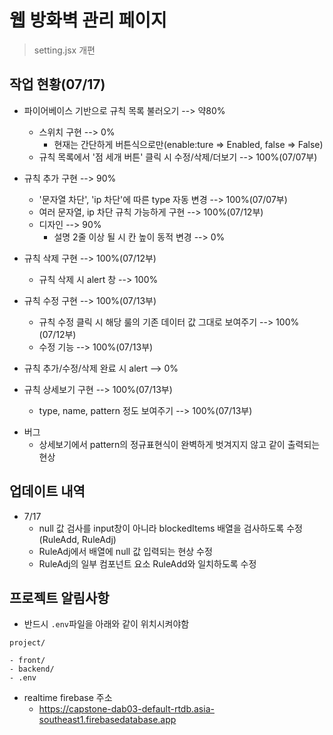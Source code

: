 # 웹 방화벽 관리 페이지

> setting.jsx 개편

## 작업 현황(07/17)

- 파이어베이스 기반으로 규칙 목록 불러오기 --> 약80%

  - 스위치 구현 --> 0%
    - 현재는 간단하게 버튼식으로만(enable:ture => Enabled, false => False)
  - 규칙 목록에서 '점 세개 버튼' 클릭 시 수정/삭제/더보기 --> 100%(07/07부)

- 규칙 추가 구현 --> 90%

  - '문자열 차단', 'ip 차단'에 따른 type 자동 변경 --> 100%(07/07부)
  - 여러 문자열, ip 차단 규칙 가능하게 구현 --> 100%(07/12부)
  - 디자인 --> 90%
    - 설명 2줄 이상 될 시 칸 높이 동적 변경 --> 0%

- 규칙 삭제 구현 --> 100%(07/12부)

  - 규칙 삭제 시 alert 창 --> 100%

- 규칙 수정 구현 --> 100%(07/13부)

  - 규칙 수정 클릭 시 해당 룰의 기존 데이터 값 그대로 보여주기 --> 100%(07/12부)
  - 수정 기능 --> 100%(07/13부)

- 규칙 추가/수정/삭제 완료 시 alert --> 0%

- 규칙 상세보기 구현 --> 100%(07/13부)
  - type, name, pattern 정도 보여주기 --> 100%(07/13부)

* 버그
  - 상세보기에서 pattern의 정규표현식이 완벽하게 벗겨지지 않고 같이 출력되는 현상

## 업데이트 내역

- 7/17
  - null 값 검사를 input창이 아니라 blockedItems 배열을 검사하도록 수정(RuleAdd, RuleAdj)
  - RuleAdj에서 배열에 null 값 입력되는 현상 수정
  - RuleAdj의 일부 컴포넌트 요소 RuleAdd와 일치하도록 수정

## 프로젝트 알림사항

- 반드시 `.env`파일을 아래와 같이 위치시켜야함

```
project/

- front/
- backend/
- .env
```

- realtime firebase 주소
  - https://capstone-dab03-default-rtdb.asia-southeast1.firebasedatabase.app
